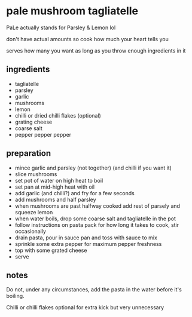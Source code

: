 # pale mushroom tagliatelle

PaLe actually stands for Parsley & Lemon lol

don't have actual amounts so cook how much your heart tells you

serves how many you want as long as you throw enough ingredients in it

## ingredients

- tagliatelle
- parsley
- garlic
- mushrooms
- lemon
- chilli or dried chilli flakes (optional)
- grating cheese
- coarse salt
- pepper pepper pepper


## preparation

- mince garlic and parsley (not together) (and chilli if you want it) 
- slice mushrooms
- set pot of water on high heat to boil
- set pan at mid-high heat with oil
- add garlic (and chilli?) and fry for a few seconds
- add mushrooms and half parsley
- when mushrooms are past halfway cooked add rest of parsely and squeeze lemon
- when water boils, drop some coarse salt and tagliatelle in the pot
- follow instructions on pasta pack for how long it takes to cook, stir occasionally
- drain pasta, pour in sauce pan and toss with sauce to mix
- sprinkle some extra pepper for maximum pepper freshness
- top with some grated cheese
- serve

## notes

Do not, under any circumstances, add the pasta in the water before it's boiling.

Chilli or chilli flakes optional for extra kick but very unnecessary